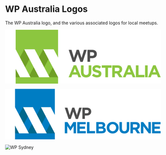 # WP Australia Logos

The WP Australia logo, and the various associated logos for local meetups.

![WP Australia](australia/wp-australia@2x.png)

![WP Melbourne](melbourne/wp-melbourne@2x.png)

![WP Sydney](melbourne/wp-sydney@2x.png)